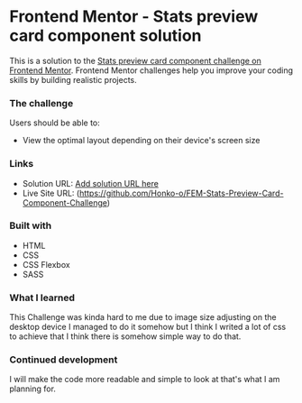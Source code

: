 # Frontend Mentor - Stats preview card component solution

This is a solution to the [Stats preview card component challenge on Frontend Mentor](https://www.frontendmentor.io/challenges/stats-preview-card-component-8JqbgoU62). Frontend Mentor challenges help you improve your coding skills by building realistic projects. 

### The challenge

Users should be able to:

- View the optimal layout depending on their device's screen size

### Links

- Solution URL: [Add solution URL here](https://your-solution-url.com)
- Live Site URL: (https://github.com/Honko-o/FEM-Stats-Preview-Card-Component-Challenge)

### Built with

- HTML
- CSS
- CSS Flexbox
- SASS

### What I learned

This Challenge was kinda hard to me due to image size adjusting on the desktop device
I managed to do it somehow but I think I writed a lot of css to achieve that
I think there is somehow simple way to do that.

### Continued development

I will make the code more readable and simple to look at that's what I am planning for.